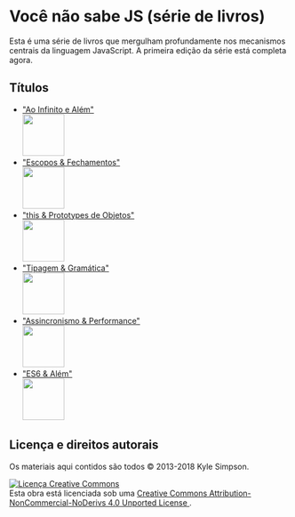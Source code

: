 # Você não sabe JS (série de livros)

Esta é uma série de livros que mergulham profundamente nos mecanismos centrais da linguagem JavaScript. A primeira edição da série está completa agora.

## Títulos

* ["Ao Infinito e Além"](up\%20&\%20going/README.md#you-dont-know-js-up--going)<br/>
<a href="http://www.ebooks.com/1993212/you-don-t-know-js-up-going/simpson-kyle/"><img src="up %26 going/cover.jpg" width="75"></a>&nbsp;<br/>
* ["Escopos & Fechamentos"](scope\%20&\%20closures/README.md#you-dont-know-js-scope--closures)<br/>
<a href="http://www.ebooks.com/1647631/you-don-t-know-js-scope-closures/simpson-kyle/"><img src="scope %26 closures/cover.jpg" width="75"></a>&nbsp;<br/>
* ["this & Prototypes de Objetos"](this\%20&\%20object\%20prototypes/README.md#you-dont-know-js-this--object-prototypes)<br/>
<a href="http://www.ebooks.com/1734321/you-don-t-know-js-this-object-prototypes/simpson-kyle/"><img src="this %26 object prototypes/cover.jpg" width="75"></a>&nbsp;<br/>
* ["Tipagem & Gramática"](types\%20&\%20grammar/README.md#you-dont-know-js-types--grammar)<br/>
<a href="http://www.ebooks.com/1935541/you-don-t-know-js-types-grammar/simpson-kyle/"><img src="types %26 grammar/cover.jpg" width="75"></a>&nbsp;<br/>
* ["Assincronismo & Performance"](async\%20&\%20performance/README.md#you-dont-know-js-async--performance)<br/>
<a href="http://www.ebooks.com/1977375/you-don-t-know-js-async-performance/simpson-kyle/"><img src="async %26 performance/cover.jpg" width="75"></a>&nbsp;<br/>
* ["ES6 & Além"](es6\%20&\%20beyond/README.md#you-dont-know-js-es6--beyond)<br/>
<a href="http://www.ebooks.com/2481820/you-don-t-know-js-es6-beyond/simpson-kyle/"><img src="es6 %26 beyond/cover.jpg" width="75"></a>&nbsp;<br/>

## Licença e direitos autorais

Os materiais aqui contidos são todos &copy; 2013-2018 Kyle Simpson.

<a rel="license" href="http://creativecommons.org/licenses/by-nc-nd/4.0/"> <img alt = "Licença Creative Commons" style = "border-width: 0" src = "https://i.creativecommons.org/l/by-nc-nd/4.0/88x31.png" /> </a> <br /> Esta obra está licenciada sob uma <a rel = "license" href = "http://creativecommons.org/licenses/by-nc-nd/4.0/"> Creative Commons Attribution-NonCommercial-NoDerivs 4.0 Unported License </a>.
